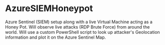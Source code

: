 # AzureSIEMHoneypot
Azure Sentinel (SIEM) setup along with a live Virtual Machine acting as a Honey Pot. Will observe live attacks (RDP Brute Force) from around the world. Will use a custom PowerShell script to look up attacker's Geolocation information and plot it on the Azure Sentinel Map.
